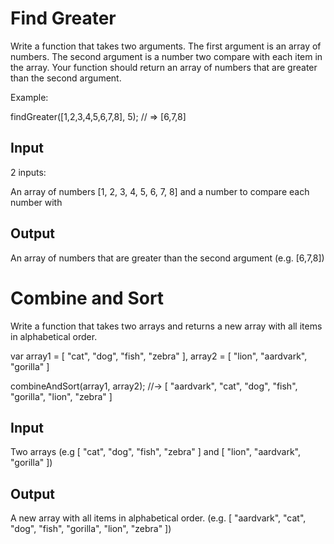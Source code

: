 # Find Greater

Write a function that takes two arguments. The first argument is an array of numbers. The second argument is a number two compare with each item in the array. Your function should return an array of numbers that are greater than the second argument.

Example:

findGreater([1,2,3,4,5,6,7,8], 5);
// => [6,7,8]

## Input

2 inputs:

An array of numbers [1, 2, 3, 4, 5, 6, 7, 8] and a number to compare each number with

## Output

An array of numbers that are greater than the second argument (e.g. [6,7,8])


# Combine and Sort

Write a function that takes two arrays and returns a new array with all items in alphabetical order.

var array1 = [ "cat", "dog", "fish", "zebra" ],
    array2 = [ "lion", "aardvark", "gorilla" ]

combineAndSort(array1, array2);
//-> [ "aardvark", "cat", "dog", "fish", "gorilla", "lion", "zebra" ]

## Input

Two arrays (e.g [ "cat", "dog", "fish", "zebra" ] and [ "lion", "aardvark", "gorilla" ])

## Output

A new array with all items in alphabetical order. (e.g. [ "aardvark", "cat", "dog", "fish", "gorilla", "lion", "zebra" ])
